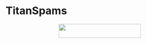# TitanSpams
 <p align="center"><a href="https://heroku.com/deploy?template=https://github.com/CoderXVenom/AYUSH-SPAM"> <img src="https://img.shields.io/badge/Deploy%20On%20Heroku-black?style=for-the-badge&logo=heroku" width="220" height="38.45"/></a></p> 
